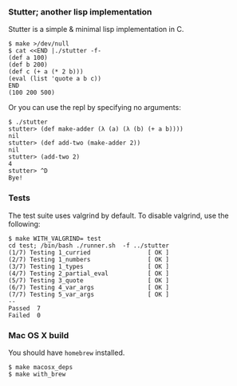 ### Stutter; another lisp implementation

Stutter is a simple & minimal lisp implementation in C.

    $ make >/dev/null
    $ cat <<END |./stutter -f-
    (def a 100)
    (def b 200)
    (def c (+ a (* 2 b)))
    (eval (list 'quote a b c))
    END
    (100 200 500)

Or you can use the repl by specifying no arguments:

    $ ./stutter
    stutter> (def make-adder (λ (a) (λ (b) (+ a b))))
    nil
    stutter> (def add-two (make-adder 2))
    nil
    stutter> (add-two 2)
    4
    stutter> ^D
    Bye!

### Tests

The test suite uses valgrind by default. To disable valgrind, use the following:

    $ make WITH_VALGRIND= test
    cd test; /bin/bash ./runner.sh  -f ../stutter
    (1/7) Testing 1_curried                [ OK ]
    (2/7) Testing 1_numbers                [ OK ]
    (3/7) Testing 1_types                  [ OK ]
    (4/7) Testing 2_partial_eval           [ OK ]
    (5/7) Testing 3_quote                  [ OK ]
    (6/7) Testing 4_var_args               [ OK ]
    (7/7) Testing 5_var_args               [ OK ]
    --
    Passed  7
    Failed  0

### Mac OS X build

You should have `homebrew` installed.

    $ make macosx_deps
    $ make with_brew
